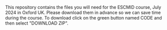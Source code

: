 This repository contains the files you will need for the ESCMID course, July 2024 in Oxford UK.
Please download them in advance so we can save time during the course. To download click on the green button named CODE and then select "DOWNLOAD ZIP".
